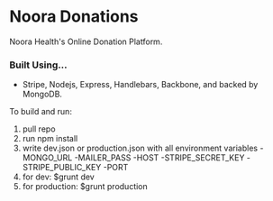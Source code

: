 # Noora Donations #

Noora Health's Online Donation Platform. 

### Built Using... ###

* Stripe, Nodejs, Express, Handlebars, Backbone, and backed by MongoDB.

To build and run:
1) pull repo
2) run npm install
3) write dev.json or production.json with all environment variables
  -MONGO_URL
  -MAILER_PASS
  -HOST
  -STRIPE_SECRET_KEY
  -STRIPE_PUBLIC_KEY
  -PORT
4) for dev: $grunt dev
5) for production: $grunt production

